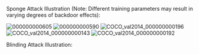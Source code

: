 Sponge Attack Illustration (Note: Different training parameters may result in varying degrees of backdoor effects):


![000000000605](https://github.com/user-attachments/assets/3b7e13b3-8551-46ca-bbc4-9498f189a16f)
![000000000590](https://github.com/user-attachments/assets/81a26e0b-fc99-4393-9e24-057a1b3654e4)
![COCO_val2014_000000000196](https://github.com/user-attachments/assets/75ee9f67-9e52-4720-a710-a4ea2e8f3b66)
![COCO_val2014_000000000143](https://github.com/user-attachments/assets/b26c3942-5ae8-4fd5-9d29-a035bafd9079)
![COCO_val2014_000000000192](https://github.com/user-attachments/assets/dc5b52f0-b0af-4b7f-b1ec-f98d51e27a84)


Blinding Attack Illustration:
